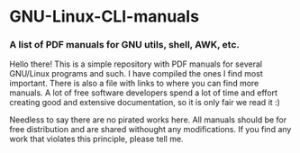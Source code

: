 # GNU-Linux-CLI-manuals
### A list of PDF manuals for GNU utils, shell, AWK, etc.

Hello there! This is a simple repository with PDF manuals for several GNU/Linux programs and such. I have compiled the ones I find most important. There is also a file with links to where you can find more manuals. A lot of free software developers spend a lot of time and effort creating good and extensive documentation, so it is only fair we read it :)

Needless to say there are no pirated works here. All manuals should be for free distribution and are shared withought any modifications. If you find any work that violates this principle, please tell me.

